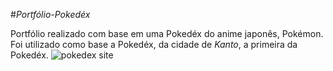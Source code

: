 #*Portfólio-Pokedéx*
     
   Portfólio realizado com base em uma Pokedéx do anime japonês, Pokémon. Foi utilizado como base a Pokedéx, da cidade de *Kanto*, a primeira da Pokedéx.
![pokedex site](https://user-images.githubusercontent.com/65051252/97770765-eded9b80-1b14-11eb-9a58-61c72366a44f.png)

